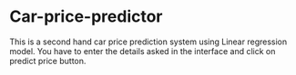 # Car-price-predictor
This is a second hand car price prediction system using Linear regression model.
You have to enter the details asked in the interface and click on predict price button.
